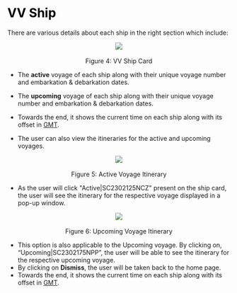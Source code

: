 # <p1 style="color:black;">**VV Ship**</p1>

There are various details about each ship in the right section which include:

<center><img src="/img/vv_ship_card.png"></center>      <center>Figure 4: VV Ship Card</center>

* The **active** voyage of each ship along with their unique voyage number and embarkation & debarkation dates. 
 
* The **upcoming** voyage of each ship along with their unique voyage number and embarkation & debarkation dates. 

* Towards the end, it shows the current time on each ship along with its offset in [GMT](/sre_manual/global_glossary/#gmt "Greenwich Mean Time").

* The user can also view the itineraries for the active and upcoming voyages. 

<center><img src="/img/Active voyage.png"></center>      <center>Figure 5: Active Voyage Itinerary</center>


* As the user will  click "Active|SC2302125NCZ" present on the ship card, the user will see the itinerary for the respective voyage displayed in a pop-up window.

<center><img src="/img/Picture 2.png"></center>      <center>Figure 6: Upcoming Voyage Itinerary</center>

*	This option is also applicable to the Upcoming voyage. By clicking on, “Upcoming|SC2302175NPP”, the user will be able to see the itinerary for the respective upcoming voyage.
*  By clicking on **Dismiss**, the user will be taken back to the home page.
* Towards the end, it shows the current time on each ship along with its offset in [GMT](/sre_manual/global_glossary/#gmt "Greenwich Mean Time").

















